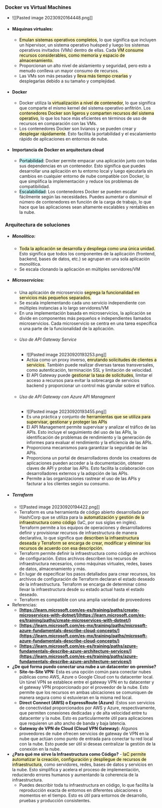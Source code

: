 ### Docker vs Virtual Machines

- ![[Pasted image 20230920164448.png]]
- #### Máquinas virtuales:
	- <mark style="background: #FFF3A3A6;">Emulan sistemas operativos completos</mark>, lo que significa que incluyen un hipervisor, un sistema operativo huésped y luego los sistemas operativos invitados (VMs) dentro de ellas. Cada <mark style="background: #FFF3A3A6;">VM consume recursos considerables, como memoria y espacio de almacenamiento.</mark>
	- Proporcionan un alto nivel de aislamiento y seguridad, pero esto a menudo conlleva un mayor consumo de recursos.
	- Las VMs son más pesadas y <mark style="background: #FFF3A3A6;">lleva más tiempo crearlas</mark> y desplegarlas debido a su tamaño y complejidad.
- #### Docker
	- Docker utiliza la<mark style="background: #FFF3A3A6;"> virtualización a nivel de contenedor</mark>, lo que significa que comparte el mismo kernel del sistema operativo anfitrión. Los<mark style="background: #FFF3A3A6;"> contenedores Docker son ligeros y comparten recursos del sistema operativo</mark>, lo que los hace más eficientes en términos de uso de recursos en comparación con las VMs.
	- Los contenedores Docker son livianos y se pueden crear y <mark style="background: #FFF3A3A6;">desplegar rápidamente</mark>. Esto facilita la portabilidad y el escalamiento rápido de aplicaciones en entornos de nube.
- #### Importancia de Docker en arquitectura cloud
	- <mark style="background: #ABF7F7A6;">Portabilidad</mark>: Docker permite empacar una aplicación junto con todas sus dependencias en un contenedor. Esto significa que puedes desarrollar una aplicación en tu entorno local y luego ejecutarla sin cambios en cualquier entorno de nube compatible con Docker, lo que simplifica la implementación y reduce los problemas de compatibilidad.
	- <mark style="background: #ABF7F7A6;">Escalabilidad</mark>: Los contenedores Docker se pueden escalar fácilmente según las necesidades. Puedes aumentar o disminuir el número de contenedores en función de la carga de trabajo, lo que hace que las aplicaciones sean altamente escalables y rentables en la nube.
### Arquitectura de soluciones
- ##### Monolítico:
	- <mark style="background: #FFF3A3A6;">Toda la aplicación se desarrolla y despliega como una única unidad.</mark> Esto significa que todos los componentes de la aplicación (frontend, backend, bases de datos, etc.) se agrupan en una sola aplicación monolítica.
	- Se escala clonando la aplicación en múltiples servidores/VM
- ##### Microservicios:
	- Una aplicación de microservicio <mark style="background: #FFF3A3A6;">segrega la funcionalidad en servicios más pequeños separados.</mark>
 	- Se escala implementando cada uno servicio independiente con múltiples instancias a lo largo servidores/VM
	- En una implementación basada en microservicios, la aplicación se divide en componentes más pequeños e independientes llamados microservicios. Cada microservicio se centra en una tarea específica o una parte de la funcionalidad de la aplicación.
	- ###### Uso de API Gateway Service
		- ![[Pasted image 20230920193253.png]]
		- Actúa como un proxy inverso, <mark style="background: #FFF3A3A6;">enrutando solicitudes de clientes a servicios.</mark> También puede realizar diversas tareas transversales, como autenticación, terminación SSL y limitación de velocidad.
		- El API Gateway puede <mark style="background: #FFF3A3A6;">gestionar la tasa de solicitudes</mark>, limitar el acceso a recursos para evitar la sobrecarga de servicios backend y proporcionar un control más granular sobre el tráfico.
	- ###### Uso de API Gateway con Azure API Managment
		- ![[Pasted image 20230920193455.png]]
		- Es una práctica y conjunto de <mark style="background: #FFF3A3A6;">herramientas que se utiliza para supervisar, gestionar y proteger las APIs</mark>
		- El API Management permite supervisar y analizar el tráfico de las APIs. Esto incluye el seguimiento del uso de las APIs, la identificación de problemas de rendimiento y la generación de informes para evaluar el rendimiento y la eficiencia de las APIs.
		- Proporciona mecanismos para garantizar la seguridad de las APIs.
		- Proporciona un portal de desarrolladores donde los creadores de aplicaciones pueden acceder a la documentación, obtener claves de API y probar las APIs. Esto facilita la colaboración con desarrolladores externos y la adopción de las APIs.
		- Permite a las organizaciones rastrear el uso de las APIs y facturar a los clientes según su consumo.
- ##### Terraform
	- ![[Pasted image 20230920194422.png]]
	- Terraform es una herramienta de código abierto desarrollada por HashiCorp que se utiliza para la <mark style="background: #FFF3A3A6;">automatización y gestión de la infraestructura como código</mark> (IaC, por sus siglas en inglés). Terraform permite a los equipos de operaciones y desarrolladores definir y provisionar recursos de infraestructura de manera declarativa, lo que significa que <mark style="background: #FFF3A3A6;">describen la infraestructura deseada y Terraform se encarga de crear, modificar y eliminar los recursos de acuerdo con esa descripción.</mark>
	- Terraform permite definir la infraestructura como código en archivos de configuración. Estos archivos describen los recursos de infraestructura necesarios, como máquinas virtuales, redes, bases de datos, almacenamiento y más.
	- En lugar de especificar los pasos detallados para crear recursos, los archivos de configuración de Terraform declaran el estado deseado de la infraestructura. Terraform se encarga de determinar cómo llevar la infraestructura desde su estado actual hasta el estado deseado.
	- Terraform es compatible con una amplia variedad de proveedores
- Referencias:
	- **[https://learn.microsoft.com/es-es/training/paths/create-microservices-with-dotnet/](https://learn.microsoft.com/es-es/training/paths/create-microservices-with-dotnet/)**
	- **[https://learn.microsoft.com/es-mx/training/paths/microsoft-azure-fundamentals-describe-cloud-concepts/](https://learn.microsoft.com/es-mx/training/paths/microsoft-azure-fundamentals-describe-cloud-concepts/)**
	- **[https://learn.microsoft.com/es-es/training/paths/azure-fundamentals-describe-azure-architecture-services/](https://learn.microsoft.com/es-es/training/paths/azure-fundamentals-describe-azure-architecture-services/)**
- **¿De qué forma puedo conectar una nube a un datacenter on-premise?**
	- **Site-to-Site VPN:** Esta es una opción común para conectar nubes públicas como AWS, Azure o Google Cloud con tu datacenter local. Un túnel VPN se establece entre el gateway VPN en tu datacenter y el gateway VPN proporcionado por el proveedor de la nube. Esto permite que los recursos en ambas ubicaciones se comuniquen de manera segura como si estuvieran en la misma red local.
	- **Direct Connect (AWS) o ExpressRoute (Azure)** :Estos son servicios de conectividad proporcionados por AWS y Azure, respectivamente, que permiten conexiones dedicadas y de alta velocidad entre tu datacenter y la nube. Esto es particularmente útil para aplicaciones que requieren un alto ancho de banda y baja latencia.
	- **Gateway de VPN de Cloud (Cloud VPN Gateway):** Algunos proveedores de nube ofrecen servicios de gateway de VPN en la nube que actúan como punto de entrada para conectar tu red local con la nube. Esto puede ser útil si deseas centralizar la gestión de la conexión en la nube.
- **¿Para qué me sirve la Infraestructura como Código?**
	-<mark style="background: #FFF3A3A6;"> IaC permite automatizar la creación, configuración y despliegue de recursos de infraestructura</mark>, como servidores, redes, bases de datos y servicios en la nube. Esto simplifica y acelera el proceso de implementación, reduciendo errores humanos y aumentando la coherencia de la infraestructura.
	 - Puedes describir toda tu infraestructura en código, lo que facilita la reproducción exacta de entornos en diferentes ubicaciones o momentos en el tiempo. Esto es útil para entornos de desarrollo, pruebas y producción consistentes.